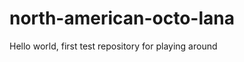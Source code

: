 north-american-octo-lana
========================

Hello world, first test repository for playing around
